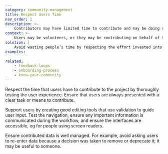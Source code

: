 ```yaml
---
category: community-management
title: Respect Users Time
nav_order: 1
description: >-
    Contributors may have limited time to contribute and may be doing so voluntarily. 
context: >-
    Users may be volunteers, or they may be contributing on behalf of their organisation, but only as part of other duties. Regardless, time is being donated to the project to help achieve a shared goal.
solution: |
    Avoid wasting people’s time by respecting the effort invested into collecting and maintaining data, presenting clear ways of contributing, creating good editing tools, and avoid users having to repeat tasks.
examples:
    
related:
    - feedback-loops
    - onboarding-process
    - know-your-community
---
```


Respect the time that users have to contribute to the project by thoroughly testing the user experience. Ensure that users are always presented with a clear task or means to contribute.

Support users by creating good editing tools that use validation to guide user input. Test the navigation, ensure any important information is communicated during the workflow, and ensure the interfaces are accessible, eg for people using screen readers.

Ensure contributed data is well managed. For example, avoid asking users to re-enter data because a decision was taken to remove or deprecate it; it may be useful to someone.